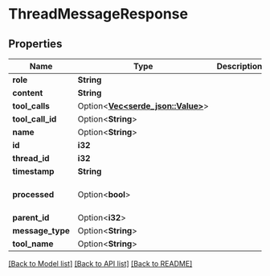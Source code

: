 # ThreadMessageResponse

## Properties

Name | Type | Description | Notes
------------ | ------------- | ------------- | -------------
**role** | **String** |  | 
**content** | **String** |  | 
**tool_calls** | Option<[**Vec<serde_json::Value>**](serde_json::Value.md)> |  | [optional]
**tool_call_id** | Option<**String**> |  | [optional]
**name** | Option<**String**> |  | [optional]
**id** | **i32** |  | 
**thread_id** | **i32** |  | 
**timestamp** | **String** |  | 
**processed** | Option<**bool**> |  | [optional][default to false]
**parent_id** | Option<**i32**> |  | [optional]
**message_type** | Option<**String**> |  | [optional]
**tool_name** | Option<**String**> |  | [optional]

[[Back to Model list]](../README.md#documentation-for-models) [[Back to API list]](../README.md#documentation-for-api-endpoints) [[Back to README]](../README.md)



